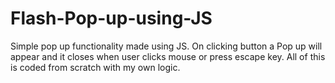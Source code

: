 # Flash-Pop-up-using-JS
Simple pop up functionality made using JS. On clicking button a Pop up will appear and it closes when user clicks mouse or press escape key.
All of this is coded from scratch with my own logic.
